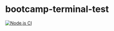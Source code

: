 # bootcamp-terminal-test
[![Node.js CI](https://github.com/Kopanomasuku23/bootcamp-terminal-test/actions/workflows/node.js.yml/badge.svg)](https://github.com/Kopanomasuku23/bootcamp-terminal-test/actions/workflows/node.js.yml)
